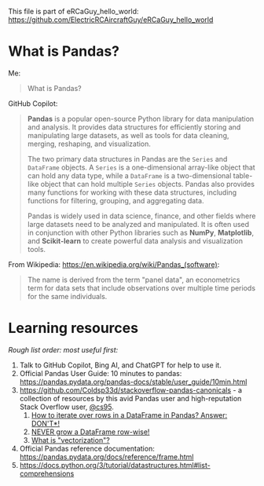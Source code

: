 This file is part of eRCaGuy_hello_world: https://github.com/ElectricRCAircraftGuy/eRCaGuy_hello_world


# What is Pandas?

Me: 
> What is Pandas?

GitHub Copilot:
> **Pandas** is a popular open-source Python library for data manipulation and analysis. It provides data structures for efficiently storing and manipulating large datasets, as well as tools for data cleaning, merging, reshaping, and visualization.
> 
> The two primary data structures in Pandas are the `Series` and `DataFrame` objects. A `Series` is a one-dimensional array-like object that can hold any data type, while a `DataFrame` is a two-dimensional table-like object that can hold multiple `Series` objects. Pandas also provides many functions for working with these data structures, including functions for filtering, grouping, and aggregating data.
> 
> Pandas is widely used in data science, finance, and other fields where large datasets need to be analyzed and manipulated. It is often used in conjunction with other Python libraries such as **NumPy**, **Matplotlib**, and **Scikit-learn** to create powerful data analysis and visualization tools.

From Wikipedia: https://en.wikipedia.org/wiki/Pandas_(software):

>  The name is derived from the term "panel data", an econometrics term for data sets that include observations over multiple time periods for the same individuals.


# Learning resources

_Rough list order: most useful first:_

1. Talk to GitHub Copilot, Bing AI, and ChatGPT for help to use it.
1. Official Pandas User Guide: 10 minutes to pandas: https://pandas.pydata.org/pandas-docs/stable/user_guide/10min.html
1. https://github.com/Coldsp33d/stackoverflow-pandas-canonicals - a collection of resources by this avid Pandas user and high-reputation Stack Overflow user, [@cs95](https://stackoverflow.com/users/4909087/cs95).
    1. [How to iterate over rows in a DataFrame in Pandas? Answer: DON'T\*!](https://stackoverflow.com/a/55557758/4561887)
    1. [NEVER grow a DataFrame row-wise!](https://stackoverflow.com/a/56746204/4561887)
    1. [What is "vectorization"?](https://stackoverflow.com/q/1422149/4561887)
1. Official Pandas reference documentation: https://pandas.pydata.org/docs/reference/frame.html
1. https://docs.python.org/3/tutorial/datastructures.html#list-comprehensions
